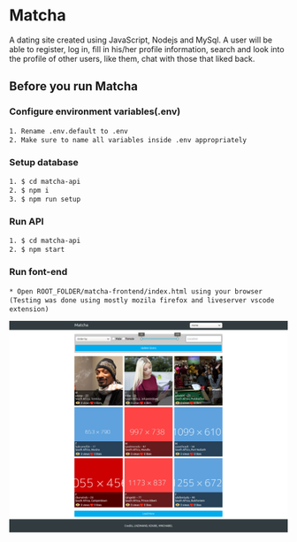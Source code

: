 # Matcha
A dating site created using JavaScript, Nodejs and MySql. A user will be able to register, log in, fill in his/her profile information, search and look into the profile of other users, like them, chat with those that liked back.

## Before you run Matcha

### Configure environment variables(.env)

```
1. Rename .env.default to .env
2. Make sure to name all variables inside .env appropriately
```

### Setup database
```
1. $ cd matcha-api
2. $ npm i
3. $ npm run setup
```

### Run API
```
1. $ cd matcha-api
2. $ npm start
```

### Run font-end
```
* Open ROOT_FOLDER/matcha-frontend/index.html using your browser (Testing was done using mostly mozila firefox and liveserver vscode extension)
```


![Screenshot](https://raw.githubusercontent.com/mnchabeleng/matcha/master/screenshots/matchs.png)